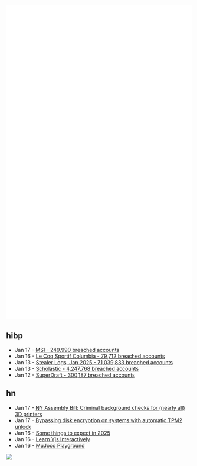 ![Metrics](https://raw.githubusercontent.com/phixion/phixion/master/metrics.svg)

## hibp

<!--
for https://github.com/phixion/phixion/blob/main/.github/workflows/feeds.yml
-->
<!--START_SECTION:haveibeenpwnd-->
- Jan 17 - [MSI - 249,990 breached accounts](https://haveibeenpwned.com/PwnedWebsites#MSI)
- Jan 16 - [Le Coq Sportif Columbia - 79,712 breached accounts](https://haveibeenpwned.com/PwnedWebsites#LeCoqSportif)
- Jan 13 - [Stealer Logs, Jan 2025 - 71,039,833 breached accounts](https://haveibeenpwned.com/PwnedWebsites#StealerLogsJan2025)
- Jan 13 - [Scholastic - 4,247,768 breached accounts](https://haveibeenpwned.com/PwnedWebsites#Scholastic)
- Jan 12 - [SuperDraft - 300,187 breached accounts](https://haveibeenpwned.com/PwnedWebsites#SuperDraft)
<!--END_SECTION:haveibeenpwnd-->

## hn

<!--
for https://github.com/phixion/phixion/blob/main/.github/workflows/feeds.yml
-->
<!--START_SECTION:hn-->
- Jan 17 - [NY Assembly Bill: Criminal background checks for (nearly all) 3D printers](https://www.nysenate.gov/legislation/bills/2025/A2228)
- Jan 17 - [Bypassing disk encryption on systems with automatic TPM2 unlock](https://oddlama.org/blog/bypassing-disk-encryption-with-tpm2-unlock/)
- Jan 16 - [Some things to expect in 2025](https://lwn.net/Articles/1003780/)
- Jan 16 - [Learn Yjs Interactively](https://learn.yjs.dev/)
- Jan 16 - [MuJoco Playground](https://playground.mujoco.org/)
<!--END_SECTION:hn-->

<!--
for https://yhype.me
-->
![](https://hit.yhype.me/github/profile?user_id=13013670)
